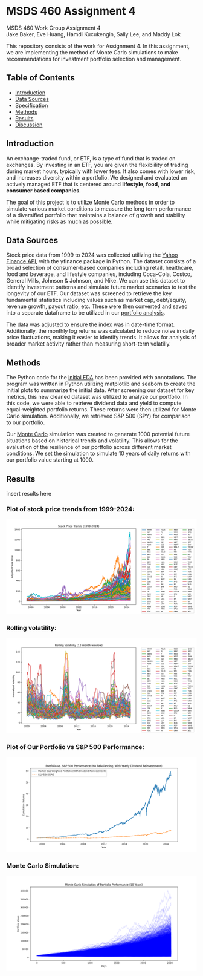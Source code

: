 # MSDS 460 Assignment 4
MSDS 460 Work Group Assignment 4  
Jake Baker, Eve Huang, Hamdi Kucukengin, Sally Lee, and Maddy Lok

This repository consists of the work for Assignment 4. In this assignment, we are implementing the method of Monte Carlo simulations to make recommendations for investment portfolio selection and management.  

## Table of Contents
- [Introduction](#introduction)
- [Data Sources](#data-sources)
- [Specification](#specification)
- [Methods](#methods)
- [Results](#results)
- [Discussion](#discussion)

## Introduction

An exchange-traded fund, or ETF, is a type of fund that is traded on exchanges. By investing in an ETF, you are given the flexibiility of trading during market hours, typically with lower fees. It also comes with lower risk, and increases diversity within a portfolio. We designed and evaluated an actively managed ETF that is centered around **lifestyle, food, and consumer based companies**.  

The goal of this project is to utilize Monte Carlo methods in order to simulate various market conditions to measure the long term performance of a diversified portfolio that maintains a balance of growth and stability while mitigating risks as much as possible.

## Data Sources  

Stock price data from 1999 to 2024 was collected utilizing the [Yahoo Finance API](https://pypi.org/project/yfinance/), with the yfinance package in Python. The dataset consists of a broad selection of consumer-based companies including retail, healthcare, food and beverage, and lifestyle companies, including Coca-Cola, Costco, General Mills, Johnson & Johnson, and Nike. We can use this dataset to identify investment patterns and simulate future market scenarios to test the longevity of our ETF. Our dataset was screened to retrieve the key fundamental statistics including values such as market cap, debt/equity, revenue growth, payout ratio, etc. These were then converted and saved into a separate dataframe to be utilized in our [portfolio analysis](mcap_weighted_portfolio.py).  

The data was adjusted to ensure the index was in date-time format. Additionally, the monthly log returns was calculated to reduce noise in daily price fluctuations, making it easier to identify trends. It allows for analysis of broader market activity rather than measuring short-term volatiliy. 

## Methods

The Python code for the [initial EDA](stock_data_EDA.py) has been provided with annotations. The program was written in Python utilizing matplotlib and seaborn to create the initial plots to summarize the initial data. After screening our dataset for key metrics, this new cleaned dataset was utilized to analyze our portfolio. In this code, we were able to retrieve dividend data and yield to compute equal-weighted portfolio returns. These returns were then utilized for Monte Carlo simulation. Additionally, we retrieved S&P 500 (SPY) for comparison to our portfolio.  

Our [Monte Carlo](monte_carlo_simulation.py) simulation was created to generate 1000 potential future situations based on historical trends and volatility. This allows for the evaluation of the resilience of our portfolio across different market conditions. We set the simulation to simulate 10 years of daily returns with our portfolio value starting at 1000.  

## Results

insert results here  

### Plot of stock price trends from 1999-2024:  

![Stock Price Trends 1999-2024](stock_price_trends.png)  

### Rolling volatility:  
![Rolling Volatiliy](rolling_window_volatility.png)  

### Plot of Our Portfolio vs S&P 500 Performance:  

![Portfolio vs S&P performance](portfolio_vs_SPY.png)  

### Monte Carlo Simulation:  

![Monte Carlo Sim Plot](monte_carlo_simulation.png)
